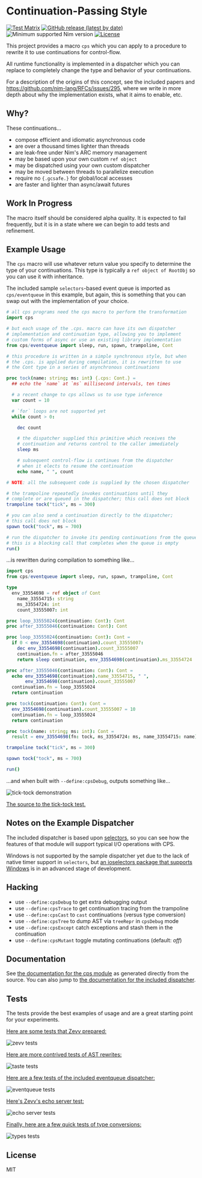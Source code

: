 # Continuation-Passing Style

[![Test Matrix](https://github.com/disruptek/cps/workflows/CI/badge.svg)](https://github.com/disruptek/cps/actions?query=workflow%3ACI)
[![GitHub release (latest by date)](https://img.shields.io/github/v/release/disruptek/cps?style=flat)](https://github.com/disruptek/cps/releases/latest)
![Minimum supported Nim version](https://img.shields.io/badge/nim-1.5.1%2B-informational?style=flat&logo=nim)
[![License](https://img.shields.io/github/license/disruptek/cps?style=flat)](#license)

This project provides a macro `cps` which you can apply to a procedure to
rewrite it to use continuations for control-flow.

All runtime functionality is implemented in a dispatcher which you can replace
to completely change the type and behavior of your continuations.

For a description of the origins of this concept, see the included papers
and https://github.com/nim-lang/RFCs/issues/295, where we write in more
depth about why the implementation exists, what it aims to enable, etc.

## Why?

These continuations...

- compose efficient and idiomatic asynchronous code
- are over a thousand times lighter than threads
- are leak-free under Nim's ARC memory management
- may be based upon your own custom `ref object`
- may be dispatched using your own custom dispatcher
- may be moved between threads to parallelize execution
- require no `{.gcsafe.}` for global/local accesses
- are faster and lighter than async/await futures

## Work In Progress

The macro itself should be considered alpha quality. It is expected to
fail frequently, but it is in a state where we can begin to add tests and
refinement.

## Example Usage

The `cps` macro will use whatever return value you specify to determine the
type of your continuations. This type is typically a `ref object of RootObj` so
you can use it with inheritance.

The included sample `selectors`-based event queue is imported as
`cps/eventqueue` in this example, but again, this is something that you can
swap out with the implementation of your choice.

```nim
# all cps programs need the cps macro to perform the transformation
import cps

# but each usage of the .cps. macro can have its own dispatcher
# implementation and continuation type, allowing you to implement
# custom forms of async or use an existing library implementation
from cps/eventqueue import sleep, run, spawn, trampoline, Cont

# this procedure is written in a simple synchronous style, but when
# the .cps. is applied during compilation, it is rewritten to use
# the Cont type in a series of asynchronous continuations

proc tock(name: string; ms: int) {.cps: Cont.} =
  ## echo the `name` at `ms` millisecond intervals, ten times

  # a recent change to cps allows us to use type inference
  var count = 10

  # `for` loops are not supported yet
  while count > 0:

    dec count

    # the dispatcher supplied this primitive which receives the
    # continuation and returns control to the caller immediately
    sleep ms

    # subsequent control-flow is continues from the dispatcher
    # when it elects to resume the continuation
    echo name, " ", count

# NOTE: all the subsequent code is supplied by the chosen dispatcher

# the trampoline repeatedly invokes continuations until they
# complete or are queued in the dispatcher; this call does not block
trampoline tock("tick", ms = 300)

# you can also send a continuation directly to the dispatcher;
# this call does not block
spawn tock("tock", ms = 700)

# run the dispatcher to invoke its pending continuations from the queue;
# this is a blocking call that completes when the queue is empty
run()
```
...is rewritten during compilation to something like...

```nim
import cps
from cps/eventqueue import sleep, run, spawn, trampoline, Cont

type
  env_33554698 = ref object of Cont
    name_33554715: string
    ms_33554724: int
    count_33555007: int

proc loop_33555024(continuation: Cont): Cont
proc after_33555046(continuation: Cont): Cont

proc loop_33555024(continuation: Cont): Cont =
  if 0 < env_33554698(continuation).count_33555007:
    dec env_33554698(continuation).count_33555007
    continuation.fn = after_33555046
    return sleep continuation, env_33554698(continuation).ms_33554724

proc after_33555046(continuation: Cont): Cont =
  echo env_33554698(continuation).name_33554715, " ",
       env_33554698(continuation).count_33555007
  continuation.fn = loop_33555024
  return continuation

proc tock(continuation: Cont): Cont =
  env_33554698(continuation).count_33555007 = 10
  continuation.fn = loop_33555024
  return continuation

proc tock(name: string; ms: int): Cont =
  result = env_33554698(fn: tock, ms_33554724: ms, name_33554715: name)

trampoline tock("tick", ms = 300)

spawn tock("tock", ms = 700)

run()
```
...and when built with `--define:cpsDebug`, outputs something like...

![tick-tock demonstration](docs/tock.svg "tick-tock demonstration")

[The source to the tick-tock test.](https://github.com/disruptek/cps/blob/master/stash/tock.nim)

## Notes on the Example Dispatcher

The included dispatcher is based upon
[selectors](https://nim-lang.org/docs/selectors.html), so you can see how the
features of that module will support typical I/O operations with CPS.

Windows is not supported by the sample dispatcher yet due to the lack of
native timer support in `selectors`, but [an ioselectors package that supports
Windows](https://github.com/xflywind/ioselectors) is in an advanced stage of
development.

## Hacking

- use `--define:cpsDebug` to get extra debugging output
- use `--define:cpsTrace` to get continuation tracing from the trampoline
- use `--define:cpsCast` to `cast` continuations (versus type conversion)
- use `--define:cpsTree` to dump AST via `treeRepr` in `cpsDebug` mode
- use `--define:cpsExcept` catch exceptions and stash them in the continuation
- use `--define:cpsMutant` toggle mutating continuations (default: _off_)

## Documentation

See [the documentation for the cps module](https://disruptek.github.io/cps/cps.html) as generated directly from the source.
You can also jump to [the documentation for the included dispatcher](https://disruptek.github.io/cps/cps/eventqueue.html).

## Tests

The tests provide the best examples of usage and are a great starting point for
your experiments.

[Here are some tests that Zevv prepared:](https://github.com/disruptek/cps/blob/master/tests/tzevv.nim)

![zevv tests](docs/tzevv.svg "zevv tests")

[Here are more contrived tests of AST rewrites:](https://github.com/disruptek/cps/blob/master/tests/taste.nim)

![taste tests](docs/taste.svg "taste tests")

[Here are a few tests of the included eventqueue dispatcher:](https://github.com/disruptek/cps/blob/master/tests/teventqueue.nim)

![eventqueue tests](docs/teventqueue.svg "eventqueue tests")

[Here's Zevv's echo server test:](https://github.com/disruptek/cps/blob/master/tests/techo.nim)

![echo server tests](docs/techo.svg "echo server tests")

[Finally, here are a few quick tests of type conversions:](https://github.com/disruptek/cps/blob/master/tests/ttypes.nim)

![types tests](docs/ttypes.svg "types tests")

## License
MIT
